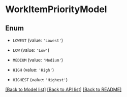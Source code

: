 # WorkItemPriorityModel


## Enum

* `LOWEST` (value: `'Lowest'`)

* `LOW` (value: `'Low'`)

* `MEDIUM` (value: `'Medium'`)

* `HIGH` (value: `'High'`)

* `HIGHEST` (value: `'Highest'`)

[[Back to Model list]](../README.md#documentation-for-models) [[Back to API list]](../README.md#documentation-for-api-endpoints) [[Back to README]](../README.md)


